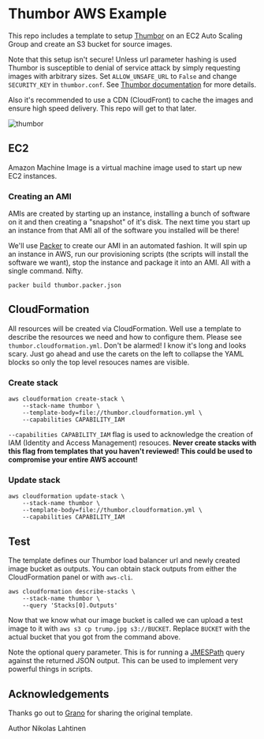 # Thumbor AWS Example

This repo includes a template to setup [Thumbor](http://thumbor.org) on an EC2 Auto Scaling Group and create an S3 bucket for source images.

Note that this setup isn't secure! Unless url parameter hashing is used Thumbor is susceptible to denial of service attack by simply
requesting images with arbitrary sizes. Set `ALLOW_UNSAFE_URL` to `False` and change `SECURITY_KEY` in `thumbor.conf`.
See [Thumbor documentation](http://thumbor.readthedocs.io/en/latest/security.html) for more details.

Also it's recommended to use a CDN (CloudFront) to cache the images and ensure high speed delivery. This repo will get to that later.

![thumbor](http://i.imgur.com/hQnTR9r.png)

## EC2

Amazon Machine Image is a virtual machine image used to start up new EC2 instances.

### Creating an AMI

AMIs are created by starting up an instance, installing a bunch of software on it and then creating a "snapshot" of it's
disk. The next time you start up an instance from that AMI all of the software you installed will be there!

We'll use [Packer](https://www.packer.io/) to create our AMI in an automated fashion. It will spin up an instance in AWS,
run our provisioning scripts (the scripts will install the software we want), stop the instance and package it into an AMI.
All with a single command. Nifty.

```
packer build thumbor.packer.json
```

## CloudFormation

All resources will be created via CloudFormation. Well use a template to describe the resources we need and how to
configure them. Please see `thumbor.cloudformation.yml`. Don't be alarmed! I know it's long and looks scary. Just go
ahead and use the carets on the left to collapse the YAML blocks so only the top level resouces names are visible.

### Create stack

```
aws cloudformation create-stack \
	--stack-name thumbor \
	--template-body=file://thumbor.cloudformation.yml \
	--capabilities CAPABILITY_IAM
```

`--capabilities CAPABILITY_IAM` flag is used to acknowledge the creation of IAM (Identity and Access Management) resouces.
**Never create stacks with this flag from templates that you haven't reviewed! This could be used
to compromise your entire AWS account!**

### Update stack

```
aws cloudformation update-stack \
	--stack-name thumbor \
	--template-body=file://thumbor.cloudformation.yml \
	--capabilities CAPABILITY_IAM
```

## Test

The template defines our Thumbor load balancer url and newly created image bucket as outputs. You can obtain stack outputs
from either the CloudFormation panel or with `aws-cli`.

```
aws cloudformation describe-stacks \
	--stack-name thumbor \
	--query 'Stacks[0].Outputs'
```

Now that we know what our image bucket is called we can upload a test image to it with `aws s3 cp trump.jpg s3://BUCKET`.
Replace `BUCKET` with the actual bucket that you got from the command above.

Note the optional query parameter. This is for running a [JMESPath](http://jmespath.org) query against the returned JSON output.
This can be used to implement very powerful things in scripts.


## Acknowledgements

Thanks go out to [Grano](https://www.grano.fi/) for sharing the original template.

Author Nikolas Lahtinen
